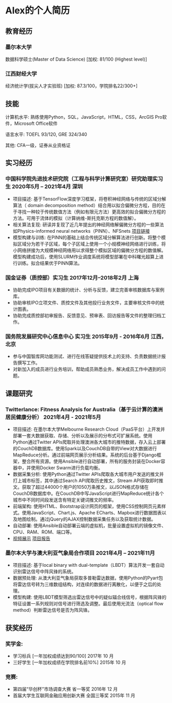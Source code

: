 # Alex的个人简历

## 教育经历

### 墨尔本大学

数据科学硕士(Master of Data Science) [加权: 81/100 (Highest level)]

### 江西财经大学

经济统计学(拔尖人才实验班) [加权: 87.3/100，学院排名22/300+] 

## 技能

计算机水平: 熟练使用Python，SQL，JavaScript，HTML，CSS，ArcGIS Pro软件，Microsoft Office软件

语言水平: TOEFL 93/120, GRE 324/340

其他: CFA一级，证券从业资格证

## 实习经历

### 中国科学院先进技术研究院（工程与科学计算研究室）研究助理实习生	2020年5月 – 2021年4月 深圳
- 项目描述: 基于TensorFlow深度学习框架，将卷积神经网络与传统的区域分解算法（ domain decomposition method）结合用以拟合偏微分方程，目的在于寻找一种较于传统数值方法（例如有限元方法）更高效的拟合偏微分方程的方法。可用于流体的模拟（计算纳维-斯托克斯方程的数值解）。
- 相关算法复现: 研读并复现了近几年提出的神经网络解偏微分方程的一些算法如Physics-informed neural networks（PINN）、NFSnets [项目链接](https://github.com/Alexzihaohu/NSFnets)
- 模型构建与训练: 在PINN的基础上结合传统区域分解算法进行创新。将整个模拟区域分为若干子区域，每个子区域上使用一个小规模神经网络进行训练，将小网络拼接为大规模神经网络用以求得整个模拟区域的偏微分方程的数值解。模型构建成功后，使用SLURM作业调度系统将模型部署在中科曙光超算上进行训练。拟合结果优于PINN算法。

### 国金证券（质控部）实习生	2017年12月–2018年2月 上海
- 协助完成IPO项目有关数据的统计、分析与反馈，建立完善审核数据库与案例库。
- 协助审核IPO立项文件、质控文件及其他投行业务文件，主要审核文件中的统计图表。
- 协助完成质控部初审报告、反馈意见、预审表、回访报告等文件的整理归档工作。

### 国务院发展研究中心信息中心 实习生	2015年9月 - 2016年6月 江西，北京
- 参与中国智库网功能测试、进行在线答疑提供技术上的支持、负责数据统计报告撰写工作。
- 对新加入的成员进行业务培训，帮助成员熟悉业务，解决成员工作中遇到的问题。

## 课题研究

### Twitterlance: Fitness Analysis for Australia（基于云计算的澳洲居民健康分析）	2021年4月 - 2021年5月
- 项目描述: 在墨尔本大学Melbourne Research Cloud（PaaS平台）上开发并部署一套大数据获取、存储、分析以及展示的分布式可扩展系统。使用Python通过Twitter APIs爬取并处理澳洲各大城市的推特数据，存入云上部署的CouchDB数据库。使用Spark以及CouchDB自带的View对大数据进行MapReduce分析。通过前端网页展示分析结果。系统的后台基于Django框架，整合所有资源。使用Ansible进行自动部署，所有的服务封装在Docker容器中，并使用Docker Swarm进行负载均衡。
- 数据采集分析: 使用Python通过Twitter APIs爬取各大城市用户发送的推文并打上城市标签，其中通过Search API爬取历史推文，Stream API获取即时推文。获取了超过44000个用户的1050万条推文，以JSON格式存储在CouchDB数据库中。在CouchDB中写JavaScript进行MapReduce统计各个城市中不同时间段发送含有特定关键词推文的频率。
- 前端架构: 使用HTML、Bootstrap设计网页的框架，使用CSS控制网页元素样式。使用JavaScript、Chart.js、Apache ECharts、Mapbox进行数据图表以及地图绘制。通过jQuery的AJAX控制数据采集任务以及获取统计数据。
- 自动部署: 使用Ansible自动部署云端的虚拟机，批量设置虚拟机的镜像文件、CPU、RAM、ROM、端口等。
- [视频展示](https://youtu.be/574I-g7GSGI) [项目报告](https://www.overleaf.com/read/kfkynyjjpjkk) 

### 墨尔本大学与澳大利亚气象局合作项目	2021年4月 – 2021年11月
- 项目描述: 基于local binary with dual-template（LBDT）算法开发一套自动识别雷达信号中阵风锋的系统。
- 数据预处理: 从澳大利亚气象局获取多普勒雷达数据，使用Python的Pyart包将雷达信号转为三维数组结构，对连续的数据进行离散化，以便于之后的处理。
- 模型构建: 使用LBDT模型筛选出雷达信号中的疑似辐合线信号，根据阵风锋的特征设置一系列规则对信号进行筛选及调整。最后使用光流法（optical flow method）判断雷达信号是否为阵风锋。

## 获奖经历

### 奖学金: 
- 学习标兵 [一年加权成绩达到90/100]	2017年 10 月
- 三好学生 [一年加权成绩在学院排名前10%]	2015年 10 月

### 竞赛:
- 第四届“华创杯”市场调查大赛 省一等奖	2016年 12 月 
- 首届大学生互联网金融应用创新大赛 全国三等奖	2015年 11 月